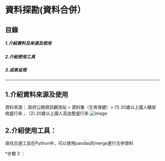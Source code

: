 # 資料探勘(資料合併）
 ## 目錄
  ##### 1.介紹資料及來源及使用
  ##### 2.介紹使用工具
  ##### 3.成果呈現
  
______________________________

## 1.介紹資料來源及使用


資料來源：
政府公開資訊觀測站 > 資料集（生育保健）> (1).20歲以上國人糖尿病盛行率 、 (2).20歲以上國人高血壓盛行率
![image]()
## 2.介紹使用工具：

尋找合適工具在Python中，可以使用pandas的merge進行合併資料


*步驟 3 ：
